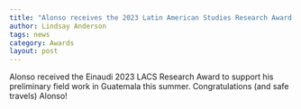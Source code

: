 ```yaml
---
title: "Alonso receives the 2023 Latin American Studies Research Award from the Einaudi Center for International Studies at Cornell."
author: Lindsay Anderson
tags: news
category: Awards
layout: post
---
```


Alonso received the Einaudi 2023 LACS Research Award to support his preliminary field work in Guatemala this summer. Congratulations (and safe travels) Alonso! 
